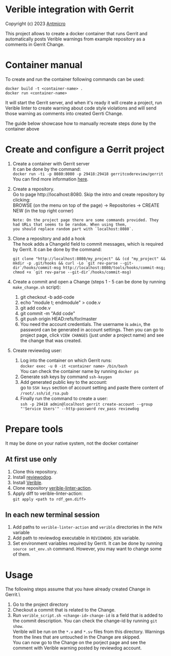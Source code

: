 # Verible integration with Gerrit

Copyright (c) 2023 [Antmicro](https://www.antmicro.com>)

This project allows to create a docker container that runs Gerrit and automatically posts Verible warnings from example
repository as a comments in Gerrit Change.

# Container manual

To create and run the container following commands can be used:
```
docker build -t <container-name> .
docker run <container-name>
```

It will start the Gerrit server, and when it's ready it will create a project, run Verible linter to create warning
about code style violations and will send those warning as comments into created Gerrti Change.

The guide below showcase how to manually recreate steps done by the container above

# Create and configure a Gerrit project
1. Create a container with Gerrit server\
It can be done by the command:\
`docker run -ti -p 8080:8080 -p 29418:29418 gerritcodereview/gerrit`\
You can find more information [here](https://hub.docker.com/r/gerritcodereview/gerrit).
2. Create a repository.\
Go to page http://localhost:8080. Skip the intro and create repository by clicking:\
BROWSE (on the menu on top of the page) -> Repositories -> CREATE NEW (in the top right corner)

       Note: On the project page there are some commands provided. They had URLs that seems to be random. When using them,
       you should replace random part with `localhost:8080`.

3. Clone a repository and add a hook\
The hook adds a ChangeId field to commit messages, which is required by Gerrit. It can be done by the command:

       git clone "http://localhost:8080/my_project" && (cd "my_project" && mkdir -p .git/hooks && curl -Lo `git rev-parse --git-dir`/hooks/commit-msg http://localhost:8080/tools/hooks/commit-msg; chmod +x `git rev-parse --git-dir`/hooks/commit-msg)

4. Create a commit and open a Change (steps 1 - 5 can be done by running `make_change.sh` script):
   1. git checkout -b add-code
   2. echo "module t; endmodule" > code.v
   3. git add code.v
   4. git commit -m "Add code"
   5. git push origin HEAD:refs/for/master
   6. You need the account credentials. The username is `admin`, the password can be generated in account settings.
Then you can go to project page, click `VIEW CHANGES` (just under a project name) and see the change that was created.
6. Create reviewdog user:
   1. Log into the container on which Gerrit runs:\
   `docker exec -u 0 -it <container name> /bin/bash`\
   You can check the container name by running `docker ps`
   3. Generate ssh keys by command `ssh-keygen`
   4. Add generated public key to the account:\
   go to `SSH keys` section of account setting and paste there content of `/root/.ssh/id_rsa.pub`
   5. Finally run the command to create a user:\
   `ssh -p 29418 admin@localhost gerrit create-account --group "'Service Users'" --http-password rev_pass reviewdog`

# Prepare tools
It may be done on your native system, not the docker container
## At first use only
1. Clone this repository.
2. Install [reviewodog](https://github.com/reviewdog/reviewdog#installation).
3. Install [Verible](https://github.com/chipsalliance/verible/releases).
4. Clone repository [verible-linter-action](https://github.com/chipsalliance/verible-linter-action).
5. Apply diff to verible-linter-action:\
`git apply <path to rdf_gen.diff>`

## In each new terminal session
1. Add paths to `verible-linter-action` and `verible` directories in the `PATH` variable
2. Add path to reviewdog executable in `REVIEWDOG_BIN` variable.
3. Set environment variables required by Gerrit.
It can be done by running `source set_env.sh` command. However, you may want to change some of them.

# Usage
The following steps assume that you have already created Change in Gerrit.\
1. Go to the project directory
1. Checkout a commit that is related to the Change.
2. Run `verible_script.sh <change-id>`
`change-id` is a field that is added to the commit description. You can check the change-id by running `git show`.\
Verible will be run on the `*.v` and `*.sv` files from this directory. Warnings from the lines that
are untouched in the Change are skipped.\
You can now go to the Change on the porject page and see the comment with Verible warning posted by reviewdog account.

